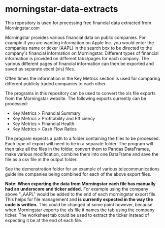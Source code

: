 # morningstar-data-extracts
This repository is used for processing free financial data extracted from Morningstar.com

Morningstar provides various financial data on public companies. For example if you are wanting information on Apple Inc. you would enter the companies name or ticker (AAPL) in the search box to be directed to the company's financial information on Morningstar. Different types of financial information is provided on different tabs/pages for each company. The various different pages of financial information can then be exported and saved as separate excel (xls) files.

Often times the information in the Key Metrics section is used for comparing different publicly traded companies to each other. 

The programs in this repository can be used to convert the xls file exports from the Morningstar website. The following exports currently can be processed:
- Key Metrics > Financial Summary
- Key Metrics > Profitability and Efficiency
- Key Metrics > Financial Health
- Key Metrics > Cash Flow Ratios

The program expects a path to a folder containing the files to be processed. Each type of export will need to be in a separate folder. The program will then take all the files in the folder, convert them to Pandas DataFrames, make various modification, combine them into one DataFrame and save the file as a csv file in the output folder.

See the demonstration folder for an example of various telecommunications guideline companies being combined for each of the above export files.

**Note: When exporting the data from Morningstar each file has manually had an underscore and ticker added.** For example using the company above "_AAPL" would be added to the end of each morningstar export file. This helps for file management and **is currently expected in the way the code is written.** This could be changed at some point however, because when Morningstar exports the xls file it names the tab using the company ticker. The worksheet tab could be used to extract the ticker instead of expecting it be at the end of each file.